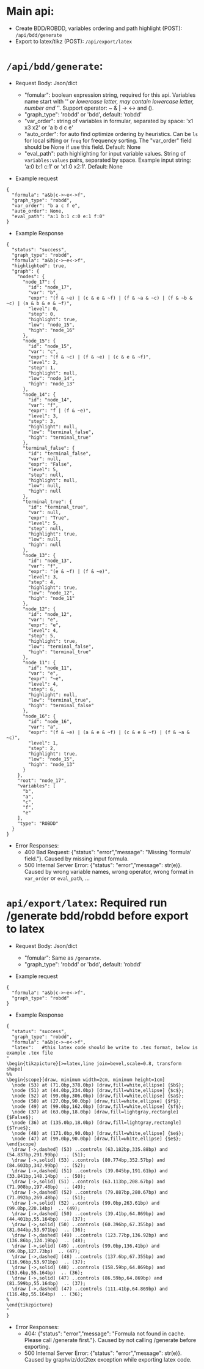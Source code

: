 # Main api:
 - Create BDD/ROBDD, variables ordering and path highlight (POST): `/api/bdd/generate`
 - Export to latex/tikz (POST): `/api/export/latex`


# `/api/bdd/generate`:
- Request Body: Json/dict
    - "fomular": boolean expression string, required for this api. Variables name start with '_' or lowercase letter, may contain lowercase letter, number and '_'. Support operator: ~ & | -> <-> and ().
    - "graph_type": 'robdd' or 'bdd', default: 'robdd'
    - "var_order": string of variables in formular, separated by space: 'x1 x3 x2' or 'a b d c e'
    - "auto_order": for auto find optimize ordering by heuristics. Can be `ls` for local sifting or `freq` for frequency sorting. The "var_order" field should be None if use this field. Default: None
    - "eval_path": path highlighting for input variable values. String of `variables:values` pairs, separated by space. Example input string: 'a:0 b:1 c:1' or 'x1:0 x2:1'. Default: None

- Example request
```
{
  "formula": "a&b|c->~e<->f",
  "graph_type": "robdd",
  "var_order": "b a c f e",
  "auto_order": None,
  "eval_path": "a:1 b:1 c:0 e:1 f:0"
}
```
 
- Example Response 
```
{
  "status": "success",
  "graph_type": "robdd",
  "formula": "a&b|c->~e<->f",
  "highlighted": true,
  "graph": {
    "nodes": {
      "node_17": {
        "id": "node_17",
        "var": "b",
        "expr": "(f & ~e) | (c & e & ~f) | (f & ~a & ~c) | (f & ~b & ~c) | (a & b & e & ~f)",
        "level": 0,
        "step": 0,
        "highlight": true,
        "low": "node_15",
        "high": "node_16"
      },
      "node_15": {
        "id": "node_15",
        "var": "c",
        "expr": "(f & ~c) | (f & ~e) | (c & e & ~f)",
        "level": 2,
        "step": 1,
        "highlight": null,
        "low": "node_14",
        "high": "node_13"
      },
      "node_14": {
        "id": "node_14",
        "var": "f",
        "expr": "f | (f & ~e)",
        "level": 3,
        "step": 3,
        "highlight": null,
        "low": "terminal_false",
        "high": "terminal_true"
      },
      "terminal_false": {
        "id": "terminal_false",
        "var": null,
        "expr": "False",
        "level": 5,
        "step": null,
        "highlight": null,
        "low": null,
        "high": null
      },
      "terminal_true": {
        "id": "terminal_true",
        "var": null,
        "expr": "True",
        "level": 5,
        "step": null,
        "highlight": true,
        "low": null,
        "high": null
      },
      "node_13": {
        "id": "node_13",
        "var": "f",
        "expr": "(e & ~f) | (f & ~e)",
        "level": 3,
        "step": 4,
        "highlight": true,
        "low": "node_12",
        "high": "node_11"
      },
      "node_12": {
        "id": "node_12",
        "var": "e",
        "expr": "e",
        "level": 4,
        "step": 5,
        "highlight": true,
        "low": "terminal_false",
        "high": "terminal_true"
      },
      "node_11": {
        "id": "node_11",
        "var": "e",
        "expr": "~e",
        "level": 4,
        "step": 6,
        "highlight": null,
        "low": "terminal_true",
        "high": "terminal_false"
      },
      "node_16": {
        "id": "node_16",
        "var": "a",
        "expr": "(f & ~e) | (a & e & ~f) | (c & e & ~f) | (f & ~a & ~c)",
        "level": 1,
        "step": 2,
        "highlight": true,
        "low": "node_15",
        "high": "node_13"
      }
    },
    "root": "node_17",
    "variables": [
      "b",
      "a",
      "c",
      "f",
      "e"
    ],
    "type": "ROBDD"
  }
}
```
- Error Responses:
  - 400 Bad Request: {"status": "error","message": "Missing 'formula' field."}. Caused by missing input formula.
  - 500 Internal Server Error: {"status": "error","message": str(e)}. Caused by wrong variable names, wrong operator, wrong format in `var_order` or `eval_path`, ...

# `api/export/latex`: Required run /generate bdd/robdd before export to latex
- Request Body: Json/dict
    - "fomular": Same as `/genarate`.
    - "graph_type": 'robdd' or 'bdd', default: 'robdd'

- Example request
```
{
  "formula": "a&b|c->~e<->f",
  "graph_type": "robdd"
}
```

- Example Response 
```
{
  "status": "success",
  "graph_type": "robdd",
  "formula": "a&b|c->~e<->f",
  "latex":   #this latex code should be write to .tex format, below is example .tex file  
"
\begin{tikzpicture}[>=latex,line join=bevel,scale=0.8, transform shape]
%%
\begin{scope}[draw, minimum width=2cm, minimum height=1cm]
  \node (53) at (71.0bp,378.0bp) [draw,fill=white,ellipse] {$b$};
  \node (51) at (44.0bp,234.0bp) [draw,fill=white,ellipse] {$c$};
  \node (52) at (99.0bp,306.0bp) [draw,fill=white,ellipse] {$a$};
  \node (50) at (27.0bp,90.0bp) [draw,fill=white,ellipse] {$f$};
  \node (49) at (99.0bp,162.0bp) [draw,fill=white,ellipse] {$f$};
  \node (37) at (63.0bp,18.0bp) [draw,fill=lightgray,rectangle] {$False$};
  \node (36) at (135.0bp,18.0bp) [draw,fill=lightgray,rectangle] {$True$};
  \node (48) at (171.0bp,90.0bp) [draw,fill=white,ellipse] {$e$};
  \node (47) at (99.0bp,90.0bp) [draw,fill=white,ellipse] {$e$};
\end{scope}
  \draw [->,dashed] (53) ..controls (63.182bp,335.88bp) and (54.837bp,291.99bp)  .. (51);
  \draw [->,solid] (53) ..controls (80.774bp,352.57bp) and (84.603bp,342.99bp)  .. (52);
  \draw [->,dashed] (51) ..controls (39.045bp,191.61bp) and (33.841bp,148.14bp)  .. (50);
  \draw [->,solid] (51) ..controls (63.113bp,208.67bp) and (71.908bp,197.48bp)  .. (49);
  \draw [->,dashed] (52) ..controls (79.887bp,280.67bp) and (71.092bp,269.48bp)  .. (51);
  \draw [->,solid] (52) ..controls (99.0bp,263.61bp) and (99.0bp,220.14bp)  .. (49);
  \draw [->,dashed] (50) ..controls (39.41bp,64.869bp) and (44.401bp,55.164bp)  .. (37);
  \draw [->,solid] (50) ..controls (60.396bp,67.355bp) and (81.044bp,53.971bp)  .. (36);
  \draw [->,dashed] (49) ..controls (123.77bp,136.92bp) and (136.86bp,124.19bp)  .. (48);
  \draw [->,solid] (49) ..controls (99.0bp,136.41bp) and (99.0bp,127.73bp)  .. (47);
  \draw [->,dashed] (48) ..controls (137.6bp,67.355bp) and (116.96bp,53.971bp)  .. (37);
  \draw [->,solid] (48) ..controls (158.59bp,64.869bp) and (153.6bp,55.164bp)  .. (36);
  \draw [->,solid] (47) ..controls (86.59bp,64.869bp) and (81.599bp,55.164bp)  .. (37);
  \draw [->,dashed] (47) ..controls (111.41bp,64.869bp) and (116.4bp,55.164bp)  .. (36);
%
\end{tikzpicture}
"
}
```
- Error Responses:
  - 404: {"status": "error","message": "Formula not found in cache. Please call /generate first."}. Caused by not calling /generate before exporting.
  - 500 Internal Server Error: {"status": "error","message": str(e)}. Caused by graphviz/dot2tex exception while exporting latex code.
